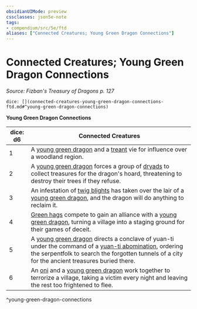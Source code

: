 ```yaml
---
obsidianUIMode: preview
cssclasses: json5e-note
tags:
- compendium/src/5e/ftd
aliases: ["Connected Creatures; Young Green Dragon Connections"]
---
```

# Connected Creatures; Young Green Dragon Connections
*Source: Fizban's Treasury of Dragons p. 127* 

`dice: [](connected-creatures-young-green-dragon-connections-ftd.md#^young-green-dragon-connections)`

**Young Green Dragon Connections**

| dice: d6 | Connected Creatures |
|----------|---------------------|
| 1 | A [young green dragon](/2-Mechanics/CLI/bestiary/dragon/young-green-dragon.md) and a [treant](/2-Mechanics/CLI/bestiary/plant/treant.md) vie for influence over a woodland region. |
| 2 | A [young green dragon](/2-Mechanics/CLI/bestiary/dragon/young-green-dragon.md) forces a group of [dryads](/2-Mechanics/CLI/bestiary/fey/dryad.md) to collect treasures for the dragon's hoard, threatening to destroy their trees if they refuse. |
| 3 | An infestation of [twig blights](/2-Mechanics/CLI/bestiary/plant/twig-blight.md) has taken over the lair of a [young green dragon](/2-Mechanics/CLI/bestiary/dragon/young-green-dragon.md), and the dragon will do anything to reclaim it. |
| 4 | [Green hags](/2-Mechanics/CLI/bestiary/fey/green-hag.md) compete to gain an alliance with a [young green dragon](/2-Mechanics/CLI/bestiary/dragon/young-green-dragon.md), turning a village into a staging ground for their games of deceit. |
| 5 | A [young green dragon](/2-Mechanics/CLI/bestiary/dragon/young-green-dragon.md) directs a conclave of yuan-ti under the command of a [yuan-ti abomination](/2-Mechanics/CLI/bestiary/monstrosity/yuan-ti-abomination.md), ordering the serpentfolk to search the forgotten tunnels of a city for the ancient treasures buried there. |
| 6 | An [oni](/2-Mechanics/CLI/bestiary/giant/oni.md) and a [young green dragon](/2-Mechanics/CLI/bestiary/dragon/young-green-dragon.md) work together to terrorize a village, taking a victim every night and leaving the rest too frightened to flee. |
^young-green-dragon-connections